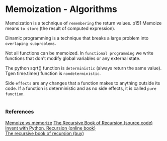 # Memoization - Algorithms

Memoization is a technique of `remembering` the return values. p151
Memoize means `to store` (the result of computed expression).

Dinamic programming is a technique that breaks a large problem into 
`overlaping subproblems`.

Not all functions can be memoized.
In `functional programming` we write functions that don't modify 
global variables or any external state.

The python sqrt() function is `deterministic` (always return the same value).
Tgen time.time() function is `nondeterministic`.

Side `effects` are any changes that a function makes to anything outside its code.
If a function is deterministic and as no side effects, it is called `pure function`.

#

### References

[Memoize vs memorize](https://wikidiff.com/memoize/memorize)
[The Recursive Book of Recursion (source code)](https://github.com/asweigart/the-recursive-book-of-recursion)  
[Invent with Python, Recursion (online book)](https://inventwithpython.com/recursion/)  
[The recursive book of recursion (buy)](https://www.amazon.com/gp/product/B09BKL34VL)   